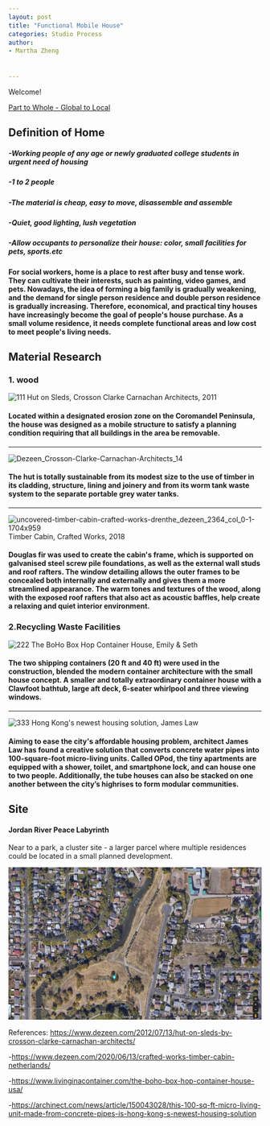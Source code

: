 ```yaml
---
layout: post
title: "Functional Mobile House"
categories: Studio Process
author:
- Martha Zheng


---
```


Welcome!

[Part to Whole - Global to Local](http://keanmgc.github.io/2021fall3yr-studio/)


## Definition of Home
##### -Working people of any age or newly graduated college students in urgent need of housing
##### -1 to 2 people
##### -The material is cheap, easy to move, disassemble and assemble
##### -Quiet, good lighting, lush vegetation
##### -Allow occupants to personalize their house: color, small facilities for pets, sports.etc
 
#### For social workers, home is a place to rest after busy and tense work. They can cultivate their interests, such as painting, video games, and pets. Nowadays, the idea of forming a big family is gradually weakening, and the demand for single person residence and double person residence is gradually increasing. Therefore, economical, and practical tiny houses have increasingly become the goal of people's house purchase. As a small volume residence, it needs complete functional areas and low cost to meet people's living needs.

## Material Research
### 1. wood

![111](https://user-images.githubusercontent.com/90550813/133102547-2386e5bc-b8de-45cf-b45a-59950b14be9b.png)
Hut on Sleds, Crosson Clarke Carnachan Architects, 2011
#### Located within a designated erosion zone on the Coromandel Peninsula, the house was designed as a mobile structure to satisfy a planning condition requiring that all buildings in the area be removable.
---
![Dezeen_Crosson-Clarke-Carnachan-Architects_14](https://user-images.githubusercontent.com/90550813/133101339-2b9c7a81-bbfa-45cf-95da-5a9d8e494970.png)
#### The hut is totally sustainable from its modest size to the use of timber in its cladding, structure, lining and joinery and from its worm tank waste system to the separate portable grey water tanks.

--- 
![uncovered-timber-cabin-crafted-works-drenthe_dezeen_2364_col_0-1-1704x959](https://user-images.githubusercontent.com/90550813/133077546-544e145b-8f6f-4c11-86cd-3396177eacb2.jpg)
Timber Cabin, Crafted Works, 2018
#### Douglas fir was used to create the cabin's frame, which is supported on galvanised steel screw pile foundations, as well as the external wall studs and roof rafters. The window detailing allows the outer frames to be concealed both internally and externally and gives them a more streamlined appearance. The warm tones and textures of the wood, along with the exposed roof rafters that also act as acoustic baffles, help create a relaxing and quiet interior environment.

### 2.Recycling Waste Facilities

![222](https://user-images.githubusercontent.com/90550813/133107203-3b400934-ec8e-499b-9565-5fff426e271f.png)
The BoHo Box Hop Container House, Emily & Seth
#### The two shipping containers (20 ft and 40 ft) were used in the construction, blended the modern container architecture with the small house concept. A smaller and totally extraordinary container house with a Clawfoot bathtub, large aft deck, 6-seater whirlpool and three viewing windows.

---
![333](https://user-images.githubusercontent.com/90550813/133109733-e2883ce1-09a4-47f8-b8cd-b3ef82325caa.png)
Hong Kong's newest housing solution, James Law
#### Aiming to ease the city's affordable housing problem, architect James Law has found a creative solution that converts concrete water pipes into 100-square-foot micro-living units. Called OPod, the tiny apartments are equipped with a shower, toilet, and smartphone lock, and can house one to two people. Additionally, the tube houses can also be stacked on one another between the city’s highrises to form modular communities.

## Site
#### Jordan River Peace Labyrinth
Near to a park, a cluster site - a larger parcel where multiple residences could be located in a small planned 
development. 

![site](https://raw.githubusercontent.com/yawenzh/YZmar/master/image/%E5%BE%AE%E4%BF%A1%E5%9B%BE%E7%89%87_20210913091342.png)

References: 
https://www.dezeen.com/2012/07/13/hut-on-sleds-by-crosson-clarke-carnachan-architects/
           
-https://www.dezeen.com/2020/06/13/crafted-works-timber-cabin-netherlands/
           
-https://www.livinginacontainer.com/the-boho-box-hop-container-house-usa/

-https://archinect.com/news/article/150043028/this-100-sq-ft-micro-living-unit-made-from-concrete-pipes-is-hong-kong-s-newest-housing-solution


